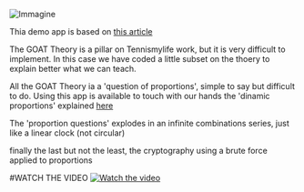 ![Immagine](https://user-images.githubusercontent.com/49320517/116326863-c9bdff00-a7c5-11eb-8910-88e955f7466c.png)




Thia demo app is based on [this article](http://www.tennismylife.org/the-goat-theory-la-prima-release/) 

The GOAT Theory is a pillar on Tennismylife work, but it is very difficult to implement. In this case we have coded a little subset on the thoery to explain better what we can teach. 

All the GOAT Theory ia a 'question of proportions', simple to say but difficult to do. Using this app is available to touch with our hands the 'dinamic proportions' explained [here](http://www.tennismylife.org/the-goat-theory-una-questione-di-proporzioni/)

The 'proportion questions' explodes in an infinite combinations series, just like a linear clock (not circular) 

finally the last but not the least, the cryptography using a brute force applied to proportions


#WATCH THE VIDEO
[![Watch the video](https://user-images.githubusercontent.com/49320517/116327351-e3137b00-a7c6-11eb-836f-c812dd8d5c67.jpg)](https://www.youtube.com/watch?v=kN49WwRbnCs)
